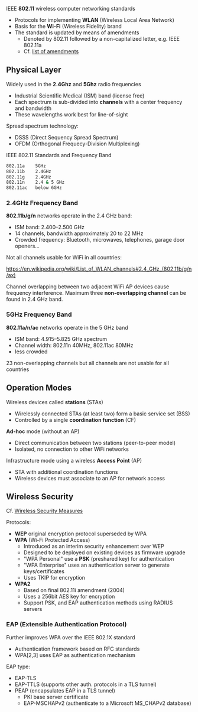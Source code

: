 
IEEE **802.11** wireless computer networking standards

* Protocols for implementing **WLAN** (Wireless Local Area Network)
* Basis for the **Wi-Fi** (Wireless Fidelity) brand
* The standard is updated by means of amendments
  - Denoted by 802.11 followed by a non-capitalized letter, e.g. IEEE 802.11a
  - Cf. [list of amendments](https://en.wikipedia.org/wiki/IEEE_802.11#Standards_and_amendments)

## Physical Layer

Widely used in the **2.4Ghz** and **5Ghz** radio frequencies

- Industrial Scientific Medical (ISM) band (license free)
- Each spectrum is sub-divided into **channels** with a center frequency and bandwidth
- These wavelengths work best for line-of-sight

Spread spectrum technology:

- DSSS (Direct Sequency Spread Spectrum)
- OFDM (Orthogonal Frequecy-Division Multiplexing)

IEEE 802.11 Standards and Frequency Band

```bash
802.11a	   5GHz
802.11b	   2.4GHz
802.11g	   2.4GHz
802.11n	   2.4 & 5 GHz
802.11ac   below 6GHz
```

### 2.4GHz Frequency Band

**802.11b/g/n** networks operate in the 2.4 GHz band:

- ISM band: 2.400–2.500 GHz
- 14 channels, bandwidth approximately 20 to 22 MHz
- Crowded frequency: Bluetooth, microwaves, telephones, garage door openers...

Not all channels usable for WiFi in all countries:

<https://en.wikipedia.org/wiki/List_of_WLAN_channels#2.4_GHz_(802.11b/g/n/ax)>

Channel overlapping between two adjacent WiFi AP devices cause frequency
interference. Maximum three **non-overlapping channel** can be found in 2.4 GHz
band.

### 5GHz Frequency Band

**802.11a/n/ac** networks operate in the 5 GHz band

- ISM band: 4.915–5.825 GHz spectrum
- Channel width: 802.11n 40MHz, 802.11ac 80MHz
- less crowded 

23 non-overlapping channels but all channels are not usable for all countries

## Operation Modes

Wireless devices called **stations** (STAs)

- Wirelessly connected STAs (at least two) form a basic service set (BSS)
- Controlled by a single **coordination function** (CF)

**Ad-hoc** mode (without an AP)

- Direct communication between two stations (peer-to-peer model)
- Isolated, no connection to other WiFi networks

Infrastructure mode using a wireless **Access Point** (AP)

- STA with additional coordination functions
- Wireless devices must associate to an AP for network access

## Wireless Security 

Cf. [Wireless Security Measures](https://en.wikipedia.org/wiki/Wireless_security#Security_measures)

Protocols:

* **WEP** original encryption protocol superseded by WPA
* **WPA** (Wi-Fi Protected Access)
  - Introduced as an interim security enhancement over WEP
  - Designed to be deployed on existing devices as firmware upgrade
  - "WPA Personal" use a **PSK** (preshared key) for authentication
  - "WPA Enterprise" uses an authentication server to generate keys/certificates
  - Uses TKIP for encryption
* **WPA2**
  - Based on final 802.11i amendment (2004)
  - Uses a 256bit AES key for encryption
  - Support PSK, and EAP authentication methods using RADIUS servers

### EAP (Extensible Authentication Protocol)

Further improves WPA over the IEEE 802.1X standard

* Authentication framework based on RFC standards
* WPA[2,3] uses EAP as authentication mechanism

EAP type:

* EAP-TLS
* EAP-TTLS (supports other auth. protocols in a TLS tunnel)
* PEAP (encapsulates EAP in a TLS tunnel)
  - PKI base server certificate
  - EAP-MSCHAPv2 (authenticate to a Microsoft MS_CHAPv2 database)

